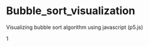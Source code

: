 # Bubble_sort_visualization
Visualizing bubble sort algorithm using javascript (p5.js) 

1[](projVid.gif)

